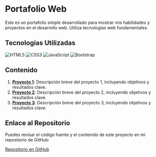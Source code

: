 # Portafolio Web

Este es un portafolio simple desarrollado para mostrar mis habilidades y proyectos en el desarrollo web. Utiliza tecnologías web fundamentales.


## Tecnologías Utilizadas

![HTML5](https://img.shields.io/badge/HTML5-E34F26?style=for-the-badge&logo=html5&logoColor=white)
![CSS3](https://img.shields.io/badge/CSS3-1572B6?style=for-the-badge&logo=css3&logoColor=white)
![JavaScript](https://img.shields.io/badge/JavaScript-323330?style=for-the-badge&logo=javascript&logoColor=F7DF1E)
![Bootstrap](https://img.shields.io/badge/Bootstrap-563D7C?style=for-the-badge&logo=bootstrap&logoColor=white)


## Contenido

1. **[Proyecto 1](enlace-a-tu-proyecto1)**: Descripción breve del proyecto 1, incluyendo objetivos y resultados clave.
2. **[Proyecto 2](enlace-a-tu-proyecto2)**: Descripción breve del proyecto 2, incluyendo objetivos y resultados clave.
3. **[Proyecto 3](enlace-a-tu-proyecto3)**: Descripción breve del proyecto 3, incluyendo objetivos y resultados clave.


## Enlace al Repositorio

Puedes revisar el código fuente y el contenido de este proyecto en mi repositorio de GitHub:

[Repositorio en GitHub](https://github.com/Cristopherjoo/eval-portafolio.git)
